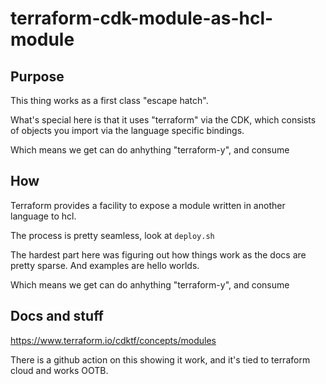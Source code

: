 # terraform-cdk-module-as-hcl-module

## Purpose

This thing works as a first class "escape hatch".

What's special here is that it uses "terraform" via the CDK, which consists of 
objects you import via the language specific bindings.


Which means we get can do anhything "terraform-y", and consume 

## How
Terraform provides a facility to expose a module written in another language to hcl.

The process is pretty seamless, look at `deploy.sh`

The hardest part here was figuring out how things work as the docs are pretty sparse.  And examples are hello worlds.

Which means we get can do anhything "terraform-y", and consume 

## Docs and stuff

https://www.terraform.io/cdktf/concepts/modules


There is a github action on this showing it work, and it's tied to terraform cloud and works OOTB.